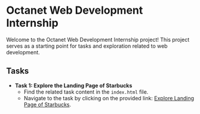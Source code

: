 
# Octanet Web Development Internship

Welcome to the Octanet Web Development Internship project! This project serves as a starting point for tasks and exploration related to web development.




## Tasks

- **Task 1: Explore the Landing Page of Starbucks**
  - Find the related task content in the `index.html` file.
  - Navigate to the task by clicking on the provided link:
    [Explore Landing Page of Starbucks](https://ranjan7205.github.io/OCTANET_JANUARY/Landing%20Page/index.html).

